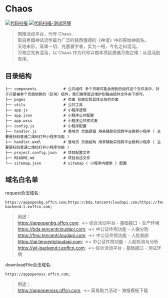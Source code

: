 # Chaos

[![代码扫描](https://github.com/offcn-jl/wt-mini-program/workflows/CodeQL/badge.svg)](https://github.com/offcn-jl/wt-mini-program/actions?query=workflow%3ACodeQL)
[![代码扫描-测试环境](https://github.com/offcn-jl/wt-mini-program/workflows/CodeQLCI/badge.svg)](https://github.com/offcn-jl/wt-mini-program/actions?query=workflow%3ACodeQLCI)

> 网推活动平台，代号 Chaos.  
> 取自希腊神话流传最为广泛的赫西俄德的《神谱》中的原始神祇名。  
> 天地未形，笼罩一切、充塞寰宇者，实为一相，今名之曰混沌。  
> 万物之先有混沌，以 Chaos 作为代号以期本项目遵循万物之理：从混沌到有序。

## 目录结构
```
├── components            # 公共组件 多个页面可能会用到的组件这个文件夹中，对于只是被单个页面依赖的（区块）组件，我们推荐就近维护到路由组件文件夹下即可。
├── pages                 # 页面 存放实现具体业务的页面
├── utils                 # 公共工具
├── app.js                # 小程序逻辑
├── app.json              # 小程序公共配置
├── app.wxss              # 小程序公共样式表
├── config.js             # 小程序配置
├── handler.js            # 落地页 页面逻辑 用来辅助实现跨平台跳转小程序 ( 主要是扫码普通二维码打开小程序功能 )
├── handler.wxml          # 落地页 页面结构 用来辅助实现跨平台跳转小程序 ( 主要是扫码普通二维码打开小程序功能 )
├── project.config.json   # 项目配置文件
├── README.md             # 项目自述文件
└── sitemap.json          # sitemap ( 小程序内搜索 ) 配置
```

## 域名白名单
request合法域名:
```
https://appopenbg.offcn.com;https://bda.tencentcloudapi.com;https://fmu.tencentcloudapi.com;https://iai.tencentcloudapi.com;https://wt-backend.t.eoffcn.com;
```
> 用途：  
> https://appopenbg.offcn.com; ->> 综合活动平台 - 基础接口 - 生产环境  
> https://bda.tencentcloudapi.com; ->> 中公证件照功能 - 人像分割  
> https://fmu.tencentcloudapi.com; ->> 中公证件照功能 - 人脸美颜  
> https://iai.tencentcloudapi.com; ->> 中公证件照功能 - 人脸检测与分析  
> https://wt-backend.t.eoffcn.com; ->> 综合活动平台 - 基础接口 - 测试环境  

downloadFile合法域名:
```
https://appopenoss.offcn.com;
```
> 用途：  
> https://appopenoss.offcn.com; ->> 简易助力活动 - 海报模板下载

